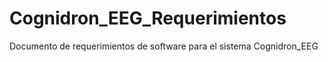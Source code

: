 # Cognidron_EEG_Requerimientos
Documento de requerimientos de software para el sistema Cognidron_EEG
